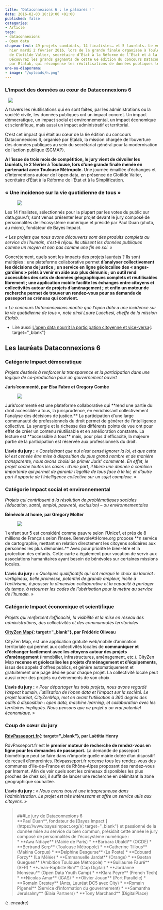 ```yaml
---
title: 'Dataconnexions 6 : le palmarès !'
date: 2016-02-03 10:19:00 +01:00
published: false
categories:
- Article
tags:
- dataconnexions
- Open data
chapeau-text: 49 projets candidats, 14 finalistes… et 5 lauréats. Le verdict est tombé
  hier mardi 2 février 2016, lors de la grande finale organisée à Toulouse, en présence
  de Clotilde Valter, secrétaire d’État à la Réforme de l’État et à la Simplification.
  Découvrez les grands gagnants de cette 6e édition du concours Dataconnexions, piloté
  par Etalab, qui récompense les réutilisations de données publiques les plus innovantes.
une-ou-diaporama:
- image: "/uploads/h.png"
---
```


### L’impact des données au cœur de Dataconnexions 6

<figure class='image-right' style='width: 40%; margin-left: 10px;'><img src="/uploads/sans-titre-07e240.png"/></figure> A travers les réutilisations qui en sont faites, par les administrations ou la société civile, les données publiques ont un impact concret. Un impact démocratique, un impact social et environnemental, un impact économique et scientifique, mais aussi un impact administratif et territorial.

C’est cet impact qui était au cœur de la 6e édition du concours Dataconnexions 6, organisé par Etalab, la mission chargée de l’ouverture des données publiques au sein du secrétariat général pour la modernisation de l’action publique (SGMAP).

**A l’issue de trois mois de compétition, le jury vient de dévoiler les lauréats, le 2 février à Toulouse, lors d’une grande finale menée en partenariat avec Toulouse Métropole.** Une journée émaillée d’échanges et d’interventions autour de l’open data, en présence de Clotilde Valter, secrétaire d’État à la Réforme de l’État et à la Simplification.

### « Une incidence sur la vie quotidienne de tous »

<figure class='image-left' style='width: 40%; margin-right: 10px;'><img src="/uploads/sans-titre2-29db12.png"/></figure> Les 14 finalistes, sélectionnés pour la plupart par les votes du public sur data.gouv.fr, sont venus présenter leur projet devant le jury composé de personnalités de l’écosystème numérique et présidé par Paul Duan (photo, au micro), fondateur de Bayes Impact.

*« Les projets que nous avons découverts sont des produits complets au service de l'humain, s’est-il réjoui. Ils utilisent les données publiques comme un moyen et non pas comme une fin en soi. »*

Concrètement, quels sont les impacts des projets lauréats ? Ils sont multiples : une plateforme collaborative permet **d’analyser collectivement les décisions de justice ; un service en ligne géolocalise des « anges-gardiens » prêts à venir en aide aux plus démunis ; un outil rend accessibles des sets de données géographiques complets et réutilisables librement ; une application mobile facilite les échanges entre citoyens et collectivités autour de projets d’aménagement ; et enfin un moteur de recherche permet de trouver un rendez-vous pour sa demande de passeport au créneau qui convient.**

*« Le concours Dataconnexions montre que l'open data a une incidence sur la vie quotidienne de tous », note ainsi Laure Lucchesi, cheffe de la mission Etalab.*

* Lire aussi [L’open data nourrit la participation citoyenne et vice-versa](https://www.modernisation.gouv.fr/outils-et-methodes-pour-transformer/open-data-nourrit-la-participation-citoyenne){: target="_blank"}

## Les lauréats Dataconnexions 6

### Catégorie Impact démocratique

*Projets destinés à renforcer la transparence et la participation dans une logique de co-production pour un gouvernement ouvert*

**Juris’commenté, par Elsa Fabre et Gregory Combe**

<figure class='image-left' style='width: 40%; margin-right: 10px;'><img src="/uploads/sans-t2itre.png"/></figure> Juris’commenté est une plateforme collaborative qui **rend une partie du droit accessible à tous, la jurisprudence, en enrichissant collectivement l'analyse des décisions de justice.** La participation d'une large communauté de professionnels du droit permet de générer de l'intelligence collective. La synergie et la richesse des différents points de vue ont pour effet de créer un contenu réutilisable et en amélioration constante. La lecture est **accessible à tous** mais, pour plus d'efficacité, la majeure partie de la participation est réservée aux professionnels du droit.

**L’avis du jury :** *« Considérant que nul n’est censé ignorer la loi, et que cette loi est censée être mise à disposition du plus grand nombre et de manière transparente, nous avons choisi de primer Juris' commenté. En effet, le projet coche toutes les cases : d’une part, il libère une donnée ô combien importante qui permet de garantir l’égalité de tous face à la loi, et d’autre part il apporte de l’intelligence collective sur un sujet complexe. »*

### Catégorie Impact social et environnemental

*Projets qui contribuent à la résolution de problématiques sociales (éducation, santé, emploi, pauvreté, exclusion) – ou environnementales*

**Bénévole at home, par Gregory Molter**

<figure class='image-left' style='width: 40%; margin-right: 10px;'><img src="/uploads/benevole%20at%20home-bd6b81.png"/></figure> 1 enfant sur 5 est considéré comme pauvre selon l’Unicef, et près de 8 millions de Français selon l’Insee. BenevoleAtHome.org propose **n service de cartographie, mettant en relation directement les citoyens solidaires aux personnes les plus démunies.** Avec pour priorité le bien-être et la protection des enfants. Cette carte a également pour vocation de servir aux associations humanitaires ayant besoin de bénévoles sur certaines missions locales.

**L’avis du jury :** *« Quelques qualificatifs qui ont marqué le choix du lauréat : vertigineux, belle promesse, potentiel de grande ampleur, incite à l’activisme, à pousser la dimension collaborative et la capacité à partager du temps, à retourner les codes de l’ubérisation pour la mettre au service de l’humain. »*

### Catégorie Impact économique et scientifique

*Projets qui renforcent l’efficacité, la visibilité et la mise en réseau des administrations, des collectivités et des communautés territoriales*

**[CityZen Map](https://www.cityzenmap.com/){: target="_blank"}, par Frédéric Oliveau**

CityZen Map, est une application gratuite web/mobile d’animation territoriale qui permet aux collectivités locales de **communiquer et d’échanger facilement avec les citoyens autour des projets d’aménagement** (immobilier, infrastructures, aménagement, etc.). CityZen Map **recense et géolocalise les projets d’aménagement et d’équipements**, issus des appels d'offres publics, et génère automatiquement et gratuitement une page dédiée pour chaque projet. La collectivité locale peut aussi créer des projets ou évènements de son choix.

**L’avis du jury :** *« Pour départager les trois projets, nous avons regardé l’aspect humain, l’utilisation de l’open data et l’impact sur la société. Le projet lauréat, CityZenMap, met en avant l’utilisation à 360 degrés des outils à disposition : open data, machine learning, et collaboration avec les territoires impliqués. Nous pensons que ce projet a un vrai potentiel économique. »*

### Coup de cœur du jury

**[RdvPasseport.fr](http://www.rdvpasseport.fr/){: target="_blank"}, par Laëtitia Henry**

RdvPasseport.fr est le **premier moteur de recherche de rendez-vous en ligne pour les demandes de passeport.** La demande de passeport biométrique peut se faire dans n’importe quelle mairie dotée d’un dispositif de recueil d’empreintes. Rdvpasseport.fr recense tous les rendez-vous des communes d'Ile-de-France et de Rhône-Alpes proposant des rendez-vous par Internet. Afin de voir quels sont les créneaux disponibles les plus proches de chez soi, il suffit de lancer une recherche en délimitant la zone géographique souhaitée.

**L’avis du jury :** *« Nous avons trouvé une intrapreuneuse dans l’administration. Le projet est très intéressant et offre un service utile aux citoyens. »*

><br>
> ###Le jury de Dataconnexions 6
><br>
>**Paul Duan**, fondateur de [Bayes Impact ](https://www.bayesimpact.org/){: target="_blank"} et passionné de la donnée mise au service du bien commun, présidait cette année le jury composé de personnalités de l'écosystème numérique :
><br>
>* **Awa Ndiaye** (Mairie de Paris)
>* **Barbara Ubaldi** (OCDE)
>* **Bertrand Serp** (Toulouse Métropole)
>* **Catherine Tillous** (Makina Corpus)
>* **Delphine Desgurse** (La Poste)
>* **Edouard Forzy** (La Mêlée)
>* **Emmanuelle Jardat** (Orange)
>* **Gaetan Gueguen** (Ambition Toulouse Métropole)
>* **Guillaume Fauré** (SFR)
>* **Jean-Baptiste Bini** (Cap Digital)
>* **Jordanne Monseau** (Open Data Youth Camp)
>* **Klara Peyre** (French Tech)
>* **Nicolas Amar** (IGAS)
>* **Olivier Jouan** (Port Parallèle)
>* **Romain Crestey** (Ants, Lauréat DC5 avec City)
>* **Romain Pigenel** (Service d’information du gouvernement)
>* **Samantha Jerulsalmy** (Elaia Partners)
>* **Tony Marchand** (DigitalPlace)
{: .encadre}
